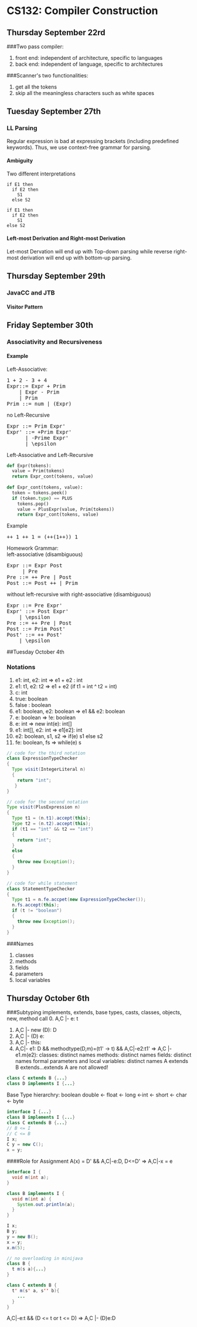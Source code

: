 # CS132: Compiler Construction

## Thursday September 22rd
###Two pass compiler:
1. front end: independent of architecture, specific to languages
2. back end: independent of language, specific to architectures

###Scanner's two functionalities:
1. get all the tokens
2. skip all the meaningless characters such as white spaces

## Tuesday September 27th
### LL Parsing
Regular expression is bad at expressing brackets (including predefined keywords). Thus, we use context-free grammar for parsing.
#### Ambiguity
Two different interpretations
```
if E1 then
  if E2 then
    S1
  else S2
```
```
if E1 then
  if E2 then
    S1
else S2
```
#### Left-most Derivation and Right-most Derivation
Let-most Dervation will end up with Top-down parsing while reverse right-most derivation will end up with bottom-up parsing.
## Thursday September 29th
### JavaCC and JTB
#### Visitor Pattern
## Friday September 30th
### Associativity and Recursiveness
#### Example
Left-Associative:
<pre>
1 + 2 - 3 + 4  
Expr::= Expr + Prim
    | Expr - Prim
    | Prim
Prim ::= num | (Expr)
</pre>
no Left-Recursive
<pre>
Expr ::= Prim Expr'
Expr' ::= +Prim Expr'
      | -Prime Expr'
      | \epsilon
</pre>
Left-Associative and Left-Recursive
``` python
def Expr(tokens):
  value = Prim(tokens)
  return Expr_cont(tokens, value)
  
def Expr_cont(tokens, value):
  token = tokens.peek()
  if (token.type) == PLUS
    tokens.pop()
    value = PlusExpr(value, Prim(tokens))
    return Expr_cont(tokens, value)
```
Example
<pre>
++ 1 ++ 1 = (++(1++)) 1
</pre>
Homework Grammar:  
left-associative (disambiguous)
<pre>
Expr ::= Expr Post
     | Pre
Pre ::= ++ Pre | Post
Post ::= Post ++ | Prim
</pre>
without left-recursive with right-associative (disambiguous)
<pre>
Expr ::= Pre Expr'
Expr' ::= Post Expr'
    | \epsilon
Pre ::= ++ Pre | Post
Post ::= Prim Post'
Post' ::= ++ Post'
    | \epsilon
</pre>
##Tuesday October 4th
### Notations
1. e1: int, e2: int => e1 + e2 : int
2. e1: t1, e2: t2 => e1 + e2 (if t1 = int ^ t2 = int)
3. c: int 
4. true: boolean
5. false : boolean
6. e1: boolean, e2: boolean => e1 && e2: boolean
7. e: boolean => !e: boolean
8. e: int => new int(e): int[]
9. e1: int[], e2: int => e1[e2]: int
10. e2: boolean, s1, s2 => if(e) s1 else s2
11. fe: boolean, fs => while(e) s
``` java
// code for the third notation
class ExpressionTypeChecker
{
  Type visit(IntegerLiteral n)
  {
    return "int";
   }
}

// code for the second notation
Type visit(PlusExpression n)
{
  Type t1 = (n.t1).accept(this);
  Type t2 = (n.t2).accept(this);
  if (t1 == "int" && t2 == "int")
  {
    return "int";
  }
  else
  {
    throw new Exception();
  }
}

// code for while statement
class StatementTypeChecker
{
  Type t1 = n.fe.accpet(new ExpressionTypeChecker());
  n.fs.accept(this);
  if (t != "boolean")
  {
    throw new Exception();
  }
}
```
###Names
1. classes
2. methods
3. fields
4. parameters
5. local variables
## Thursday October 6th
###Subtyping
implements, extends, base types, casts, classes, objects, new, method call
0. A,C |- e: t
1. A,C |- new (D): D
2. A,C |- (D) e:
3. A,C |- this: 
4. A,C|- e1: D && methodtype(D,m)=(t1' -> t) && A,C|-e2:t1' => A,C |- e1.m(e2):
classes: distinct names
methods: distinct names
fields: distinct names
formal parameters and local variables: distinct names
A extends B extends...extends A are not allowed!

```java
class C extends B {...}
class D implements I {...}
```
Base Type hierarchry:
boolean double <- float <- long <-int <- short <- char <- byte

```java
interface I {...}
class B implements I {...}
class C extends B {...}
// B <= I
// C <= B
I x;
C y = new C();
x = y;
```
####Role for Assignment
A(x) = D' && A,C|-e:D, D<=D' => A,C|-x = e
```java
interface I {
  void m(int a);
}

class B implements I {
  void m(int a) {
    System.out.println(a);
  }
}

I x;
B y;
y = new B();
x = y;
x.m(5);
```
```java
// no overloading in minijava
class B {
  t m(s a){...}
}

class C extends B {
  t' m(s' a, s'' b){
    ...
  }
}
```
A,C|-e:t && (D <= t or t <= D) => A,C |- (D)e:D
